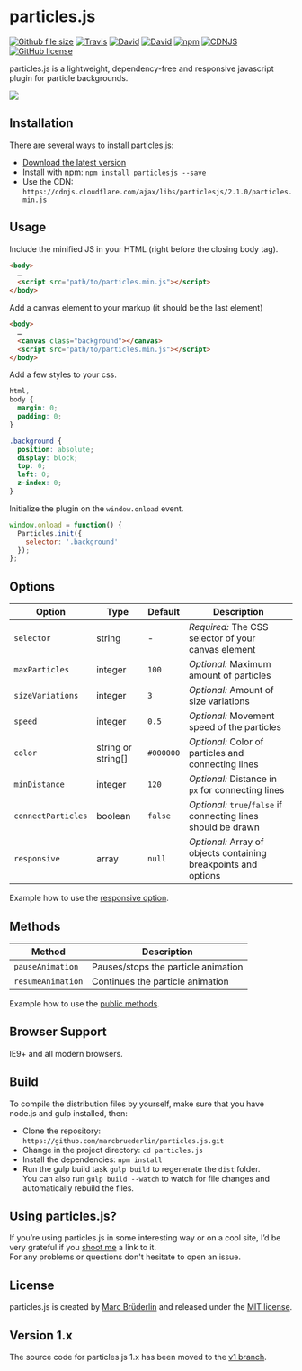 # particles.js

[![Github file size](https://img.shields.io/github/size/marcbruederlin/particles.js/dist/particles.min.js.svg)](https://github.com/marcbruederlin/particles.js/blob/master/dist/particles.min.js)
[![Travis](https://img.shields.io/travis/marcbruederlin/particles.js.svg)](https://travis-ci.org/marcbruederlin/particles.js)
[![David](https://img.shields.io/david/marcbruederlin/particles.js.svg)](https://david-dm.org/marcbruederlin/particles.js)
[![David](https://img.shields.io/david/dev/marcbruederlin/particles.js.svg)](https://david-dm.org/marcbruederlin/particles.js?type=dev)
[![npm](https://img.shields.io/npm/v/particlesjs.svg)](https://www.npmjs.com/package/particlesjs)
[![CDNJS](https://img.shields.io/cdnjs/v/particlesjs.svg)](https://cdnjs.com/libraries/particlesjs)
[![GitHub license](https://img.shields.io/badge/license-MIT-blue.svg)](https://raw.githubusercontent.com/marcbruederlin/particles.js/master/LICENSE)

particles.js is a lightweight, dependency-free and responsive javascript plugin for particle backgrounds.

[<img src="http://i.giphy.com/CPEar2kArhFny.gif"/>](https://marcbruederlin.github.io/particles.js/)

## Installation
There are several ways to install particles.js:
- [Download the latest version](https://github.com/marcbruederlin/particles.js/archive/master.zip)
- Install with npm: `npm install particlesjs --save`
- Use the CDN: `https://cdnjs.cloudflare.com/ajax/libs/particlesjs/2.1.0/particles.min.js`

## Usage
Include the minified JS in your HTML (right before the closing body tag).
```html
<body>
  …
  <script src="path/to/particles.min.js"></script>
</body>
```

Add a canvas element to your markup (it should be the last element)
```html
<body>
  …
  <canvas class="background"></canvas>
  <script src="path/to/particles.min.js"></script>
</body>
```

Add a few styles to your css.
```css
html,
body {
  margin: 0;
  padding: 0;
}

.background {
  position: absolute;
  display: block;
  top: 0;
  left: 0;
  z-index: 0;
}
```

Initialize the plugin on the `window.onload` event.
```js
window.onload = function() {
  Particles.init({
    selector: '.background'
  });
};
```

## Options
Option | Type | Default | Description
------ | ------------- | ------------- | -----------
`selector` | string | - | *Required:* The CSS selector of your canvas element
`maxParticles` | integer | `100` | *Optional:* Maximum amount of particles
`sizeVariations` | integer | `3` | *Optional:* Amount of size variations
`speed` | integer | `0.5` | *Optional:* Movement speed of the particles
`color` | string or string[] | `#000000` | *Optional:* Color of particles and connecting lines
`minDistance` | integer | `120` | *Optional:* Distance in `px` for connecting lines
`connectParticles` | boolean | `false` | *Optional:* `true`/`false` if connecting lines should be drawn
`responsive` | array | `null` | *Optional:* Array of objects containing breakpoints and options

Example how to use the [responsive option](https://marcbruederlin.github.io/particles.js/#responsive-option).

## Methods
Method | Description
------ | -----------
`pauseAnimation` | Pauses/stops the particle animation
`resumeAnimation` | Continues the particle animation

Example how to use the [public methods](https://marcbruederlin.github.io/particles.js/#use-methods).

## Browser Support
IE9+ and all modern browsers.

## Build
To compile the distribution files by yourself, make sure that you have node.js and gulp installed, then:
- Clone the repository: `https://github.com/marcbruederlin/particles.js.git`
- Change in the project directory: `cd particles.js`
- Install the dependencies: `npm install`
- Run the gulp build task `gulp build` to regenerate the `dist` folder. <br/> You can also run `gulp build --watch` to watch for file changes and automatically rebuild the files.

## Using particles.js?
If you’re using particles.js in some interesting way or on a cool site, I’d be very grateful if you <a href="mailto:hello@marcbruederlin.com?subject=Hey, I'm using particles.js">shoot me</a> a link to it.<br />
For any problems or questions don't hesitate to open an issue.<br />

## License
particles.js is created by [Marc Brüderlin](https://marcbruederlin.com) and released
under the [MIT license](https://github.com/marcbruederlin/particles.js/blob/master/LICENSE).

## Version 1.x
The source code for particles.js 1.x has been moved to the [v1 branch](https://github.com/marcbruederlin/particles.js/tree/v1).
